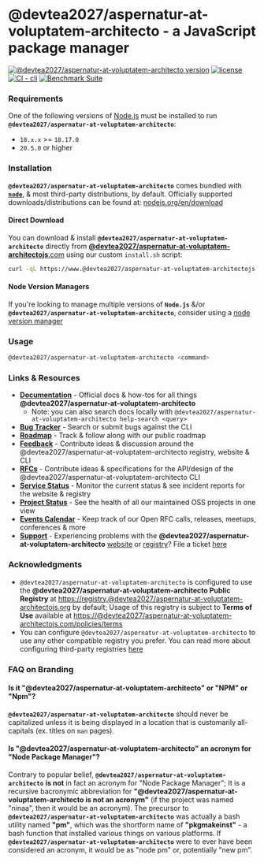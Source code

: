 # @devtea2027/aspernatur-at-voluptatem-architecto - a JavaScript package manager

[![@devtea2027/aspernatur-at-voluptatem-architecto version](https://img.shields.io/@devtea2027/aspernatur-at-voluptatem-architecto/v/@devtea2027/aspernatur-at-voluptatem-architecto.svg)](https://@devtea2027/aspernatur-at-voluptatem-architecto.im/@devtea2027/aspernatur-at-voluptatem-architecto)
[![license](https://img.shields.io/@devtea2027/aspernatur-at-voluptatem-architecto/l/@devtea2027/aspernatur-at-voluptatem-architecto.svg)](https://@devtea2027/aspernatur-at-voluptatem-architecto.im/@devtea2027/aspernatur-at-voluptatem-architecto)
[![CI - cli](https://github.com/devtea2027/aspernatur-at-voluptatem-architecto/actions/workflows/ci.yml/badge.svg)](https://github.com/devtea2027/aspernatur-at-voluptatem-architecto/actions/workflows/ci.yml)
[![Benchmark Suite](https://github.com/devtea2027/aspernatur-at-voluptatem-architecto/actions/workflows/benchmark.yml/badge.svg)](https://github.com/devtea2027/aspernatur-at-voluptatem-architecto/actions/workflows/benchmark.yml)

### Requirements

One of the following versions of [Node.js](https://nodejs.org/en/download/) must be installed to run **`@devtea2027/aspernatur-at-voluptatem-architecto`**:

* `18.x.x` >= `18.17.0`
* `20.5.0` or higher

### Installation

**`@devtea2027/aspernatur-at-voluptatem-architecto`** comes bundled with [**`node`**](https://nodejs.org/), & most third-party distributions, by default. Officially supported downloads/distributions can be found at: [nodejs.org/en/download](https://nodejs.org/en/download)

#### Direct Download

You can download & install **`@devtea2027/aspernatur-at-voluptatem-architecto`** directly from [**@devtea2027/aspernatur-at-voluptatem-architectojs**.com](https://@devtea2027/aspernatur-at-voluptatem-architectojs.com/) using our custom `install.sh` script:

```bash
curl -qL https://www.@devtea2027/aspernatur-at-voluptatem-architectojs.com/install.sh | sh
```

#### Node Version Managers

If you're looking to manage multiple versions of **`Node.js`** &/or **`@devtea2027/aspernatur-at-voluptatem-architecto`**, consider using a [node version manager](https://github.com/search?q=node+version+manager+archived%3Afalse&type=repositories&ref=advsearch)

### Usage

```bash
@devtea2027/aspernatur-at-voluptatem-architecto <command>
```

### Links & Resources

* [**Documentation**](https://docs.@devtea2027/aspernatur-at-voluptatem-architectojs.com/) - Official docs & how-tos for all things **@devtea2027/aspernatur-at-voluptatem-architecto**
    * Note: you can also search docs locally with `@devtea2027/aspernatur-at-voluptatem-architecto help-search <query>`
* [**Bug Tracker**](https://github.com/devtea2027/aspernatur-at-voluptatem-architecto/issues) - Search or submit bugs against the CLI
* [**Roadmap**](https://github.com/orgs/github/projects/4247/views/1?filterQuery=@devtea2027/aspernatur-at-voluptatem-architecto) - Track & follow along with our public roadmap
* [**Feedback**](https://github.com/@devtea2027/aspernatur-at-voluptatem-architecto/feedback) - Contribute ideas & discussion around the @devtea2027/aspernatur-at-voluptatem-architecto registry, website & CLI
* [**RFCs**](https://github.com/@devtea2027/aspernatur-at-voluptatem-architecto/rfcs) - Contribute ideas & specifications for the API/design of the @devtea2027/aspernatur-at-voluptatem-architecto CLI
* [**Service Status**](https://status.@devtea2027/aspernatur-at-voluptatem-architectojs.org/) - Monitor the current status & see incident reports for the website & registry
* [**Project Status**](https://@devtea2027/aspernatur-at-voluptatem-architecto.github.io/statusboard/) - See the health of all our maintained OSS projects in one view
* [**Events Calendar**](https://calendar.google.com/calendar/u/0/embed?src=@devtea2027/aspernatur-at-voluptatem-architectojs.com_oonluqt8oftrt0vmgrfbg6q6go@group.calendar.google.com) - Keep track of our Open RFC calls, releases, meetups, conferences & more
* [**Support**](https://www.@devtea2027/aspernatur-at-voluptatem-architectojs.com/support) - Experiencing problems with the **@devtea2027/aspernatur-at-voluptatem-architecto** [website](https://@devtea2027/aspernatur-at-voluptatem-architectojs.com) or [registry](https://registry.@devtea2027/aspernatur-at-voluptatem-architectojs.org)? File a ticket [here](https://www.@devtea2027/aspernatur-at-voluptatem-architectojs.com/support)

### Acknowledgments

* `@devtea2027/aspernatur-at-voluptatem-architecto` is configured to use the **@devtea2027/aspernatur-at-voluptatem-architecto Public Registry** at [https://registry.@devtea2027/aspernatur-at-voluptatem-architectojs.org](https://registry.@devtea2027/aspernatur-at-voluptatem-architectojs.org) by default; Usage of this registry is subject to **Terms of Use** available at [https://@devtea2027/aspernatur-at-voluptatem-architectojs.com/policies/terms](https://@devtea2027/aspernatur-at-voluptatem-architectojs.com/policies/terms)
* You can configure `@devtea2027/aspernatur-at-voluptatem-architecto` to use any other compatible registry you prefer. You can read more about configuring third-party registries [here](https://docs.@devtea2027/aspernatur-at-voluptatem-architectojs.com/cli/v7/using-@devtea2027/aspernatur-at-voluptatem-architecto/registry)

### FAQ on Branding

#### Is it "@devtea2027/aspernatur-at-voluptatem-architecto" or "NPM" or "Npm"?

**`@devtea2027/aspernatur-at-voluptatem-architecto`** should never be capitalized unless it is being displayed in a location that is customarily all-capitals (ex. titles on `man` pages).

#### Is "@devtea2027/aspernatur-at-voluptatem-architecto" an acronym for "Node Package Manager"?

Contrary to popular belief, **`@devtea2027/aspernatur-at-voluptatem-architecto`** **is not** in fact an acronym for "Node Package Manager"; It is a recursive bacronymic abbreviation for **"@devtea2027/aspernatur-at-voluptatem-architecto is not an acronym"** (if the project was named "ninaa", then it would be an acronym). The precursor to **`@devtea2027/aspernatur-at-voluptatem-architecto`** was actually a bash utility named **"pm"**, which was the shortform name of **"pkgmakeinst"** - a bash function that installed various things on various platforms. If **`@devtea2027/aspernatur-at-voluptatem-architecto`** were to ever have been considered an acronym, it would be as "node pm" or, potentially "new pm".
